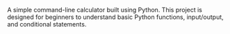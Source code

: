 A simple command-line calculator built using Python. This project is designed for beginners to understand basic Python functions, input/output, and conditional statements.
